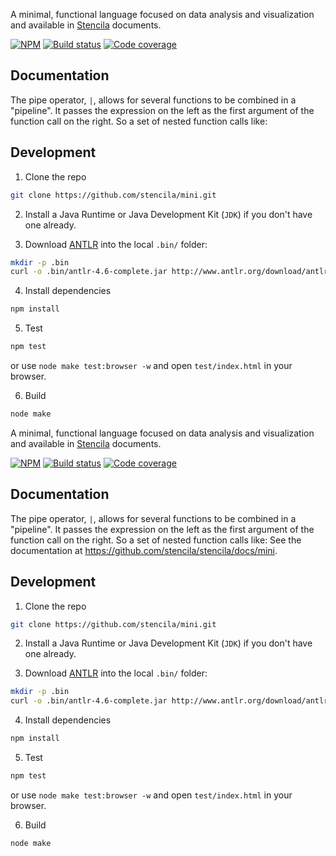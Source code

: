 

A minimal, functional language focused on data analysis and visualization and available in [Stencila](https://stenci.la) documents.

[![NPM](http://img.shields.io/npm/v/stencila-mini.svg?style=flat)](https://www.npmjs.com/package/stencila-mini)
[![Build status](https://travis-ci.org/stencila/mini.svg?branch=master)](https://travis-ci.org/stencila/mini)
[![Code coverage](https://codecov.io/gh/stencila/mini/branch/master/graph/badge.svg)](https://codecov.io/gh/stencila/mini)

## Documentation

The pipe operator, `|`, allows for several functions to be combined in a "pipeline". It passes the expression on the left as the first argument of the function call on the right. So a set of nested function calls like:

## Development

1. Clone the repo

```bash
git clone https://github.com/stencila/mini.git
```

2. Install a Java Runtime or Java Development Kit (`JDK`) if you don't have one already.

3. Download [ANTLR](http://www.antlr.org/download/antlr-4.6-complete.jar) into the local `.bin/` folder:

```bash
mkdir -p .bin
curl -o .bin/antlr-4.6-complete.jar http://www.antlr.org/download/antlr-4.6-complete.jar
```

4. Install dependencies

```bash
npm install
```

5. Test

```bash
npm test
```

or use `node make test:browser -w` and open `test/index.html` in your browser.  

6. Build

```bash
node make
```


A minimal, functional language focused on data analysis and visualization and available in [Stencila](https://stenci.la) documents.

[![NPM](http://img.shields.io/npm/v/stencila-mini.svg?style=flat)](https://www.npmjs.com/package/stencila-mini)
[![Build status](https://travis-ci.org/stencila/mini.svg?branch=master)](https://travis-ci.org/stencila/mini)
[![Code coverage](https://codecov.io/gh/stencila/mini/branch/master/graph/badge.svg)](https://codecov.io/gh/stencila/mini)

## Documentation

The pipe operator, `|`, allows for several functions to be combined in a "pipeline". It passes the expression on the left as the first argument of the function call on the right. So a set of nested function calls like:
See the documentation at https://github.com/stencila/stencila/docs/mini.

## Development

1. Clone the repo

```bash
git clone https://github.com/stencila/mini.git
```

2. Install a Java Runtime or Java Development Kit (`JDK`) if you don't have one already.

3. Download [ANTLR](http://www.antlr.org/download/antlr-4.6-complete.jar) into the local `.bin/` folder:

```bash
mkdir -p .bin
curl -o .bin/antlr-4.6-complete.jar http://www.antlr.org/download/antlr-4.6-complete.jar
```

4. Install dependencies

```bash
npm install
```

5. Test

```bash
npm test
```

or use `node make test:browser -w` and open `test/index.html` in your browser.  

6. Build

```bash
node make
```
